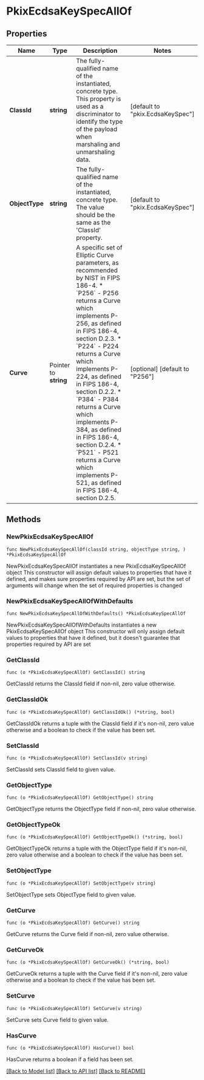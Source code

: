 # PkixEcdsaKeySpecAllOf

## Properties

Name | Type | Description | Notes
------------ | ------------- | ------------- | -------------
**ClassId** | **string** | The fully-qualified name of the instantiated, concrete type. This property is used as a discriminator to identify the type of the payload when marshaling and unmarshaling data. | [default to "pkix.EcdsaKeySpec"]
**ObjectType** | **string** | The fully-qualified name of the instantiated, concrete type. The value should be the same as the &#39;ClassId&#39; property. | [default to "pkix.EcdsaKeySpec"]
**Curve** | Pointer to **string** | A specific set of Elliptic Curve parameters, as recommended by NIST in FIPS 186-4. * &#x60;P256&#x60; - P256 returns a Curve which implements P-256, as defined in FIPS 186-4, section D.2.3. * &#x60;P224&#x60; - P224 returns a Curve which implements P-224, as defined in FIPS 186-4, section D.2.2. * &#x60;P384&#x60; - P384 returns a Curve which implements P-384, as defined in FIPS 186-4, section D.2.4. * &#x60;P521&#x60; - P521 returns a Curve which implements P-521, as defined in FIPS 186-4, section D.2.5. | [optional] [default to "P256"]

## Methods

### NewPkixEcdsaKeySpecAllOf

`func NewPkixEcdsaKeySpecAllOf(classId string, objectType string, ) *PkixEcdsaKeySpecAllOf`

NewPkixEcdsaKeySpecAllOf instantiates a new PkixEcdsaKeySpecAllOf object
This constructor will assign default values to properties that have it defined,
and makes sure properties required by API are set, but the set of arguments
will change when the set of required properties is changed

### NewPkixEcdsaKeySpecAllOfWithDefaults

`func NewPkixEcdsaKeySpecAllOfWithDefaults() *PkixEcdsaKeySpecAllOf`

NewPkixEcdsaKeySpecAllOfWithDefaults instantiates a new PkixEcdsaKeySpecAllOf object
This constructor will only assign default values to properties that have it defined,
but it doesn't guarantee that properties required by API are set

### GetClassId

`func (o *PkixEcdsaKeySpecAllOf) GetClassId() string`

GetClassId returns the ClassId field if non-nil, zero value otherwise.

### GetClassIdOk

`func (o *PkixEcdsaKeySpecAllOf) GetClassIdOk() (*string, bool)`

GetClassIdOk returns a tuple with the ClassId field if it's non-nil, zero value otherwise
and a boolean to check if the value has been set.

### SetClassId

`func (o *PkixEcdsaKeySpecAllOf) SetClassId(v string)`

SetClassId sets ClassId field to given value.


### GetObjectType

`func (o *PkixEcdsaKeySpecAllOf) GetObjectType() string`

GetObjectType returns the ObjectType field if non-nil, zero value otherwise.

### GetObjectTypeOk

`func (o *PkixEcdsaKeySpecAllOf) GetObjectTypeOk() (*string, bool)`

GetObjectTypeOk returns a tuple with the ObjectType field if it's non-nil, zero value otherwise
and a boolean to check if the value has been set.

### SetObjectType

`func (o *PkixEcdsaKeySpecAllOf) SetObjectType(v string)`

SetObjectType sets ObjectType field to given value.


### GetCurve

`func (o *PkixEcdsaKeySpecAllOf) GetCurve() string`

GetCurve returns the Curve field if non-nil, zero value otherwise.

### GetCurveOk

`func (o *PkixEcdsaKeySpecAllOf) GetCurveOk() (*string, bool)`

GetCurveOk returns a tuple with the Curve field if it's non-nil, zero value otherwise
and a boolean to check if the value has been set.

### SetCurve

`func (o *PkixEcdsaKeySpecAllOf) SetCurve(v string)`

SetCurve sets Curve field to given value.

### HasCurve

`func (o *PkixEcdsaKeySpecAllOf) HasCurve() bool`

HasCurve returns a boolean if a field has been set.


[[Back to Model list]](../README.md#documentation-for-models) [[Back to API list]](../README.md#documentation-for-api-endpoints) [[Back to README]](../README.md)



